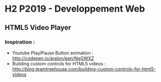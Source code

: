 # H2 P2019 - Developpement Web

## HTML5 Video Player



### Inspiration :

- Youtube Play/Pause Button animation : http://codepen.io/aralon/pen/NqGWXZ
- Building custom controls for HTML5 videos : http://blog.teamtreehouse.com/building-custom-controls-for-html5-videos